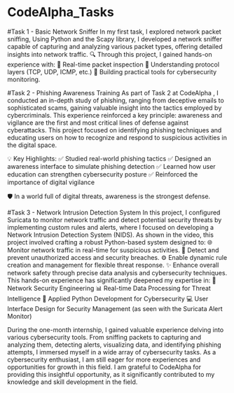 # CodeAlpha_Tasks

#Task 1 - Basic Network Sniffer 
In my first task, I explored network packet sniffing, Using Python and the Scapy library, I developed a network sniffer capable of capturing and analyzing various packet types, offering detailed insights into network traffic. 
  🔍 Through this project, I gained hands-on experience with:
  📌 Real-time packet inspection
  📌 Understanding protocol layers (TCP, UDP, ICMP, etc.)
  📌 Building practical tools for cybersecurity monitoring.

#Task 2 - Phishing Awareness Training
As part of Task 2 at CodeAlpha , I conducted an in-depth study of phishing, ranging from deceptive emails to sophisticated scams, gaining valuable insight into the tactics employed by cybercriminals.
This experience reinforced a key principle: awareness and vigilance are the first and most critical lines of defense against cyberattacks.
This project focused on identifying phishing techniques and educating users on how to recognize and respond to suspicious activities in the digital space.

   💡 Key Highlights:
   ✅ Studied real-world phishing tactics
   ✅ Designed an awareness interface to simulate phishing detection
   ✅ Learned how user education can strengthen cybersecurity posture
   ✅ Reinforced the importance of digital vigilance

   🛡️ In a world full of digital threats, awareness is the strongest defense.

#Task 3 - Network Intrusion Detection System 
In this project, I configured Suricata to monitor network traffic and detect potential security threats by implementing custom rules and alerts, where I focused on developing a Network Intrusion Detection System (NIDS).
As shown in the video, this project involved crafting a robust Python-based system designed to:
    🌐 Monitor network traffic in real-time for suspicious activities.
    🚨 Detect and prevent unauthorized access and security breaches.
    ⚙️ Enable dynamic rule creation and management for flexible threat response.
    ✨ Enhance overall network safety through precise data analysis and cybersecurity techniques.
     This hands-on experience has significantly deepened my expertise in:
    🔐 Network Security Engineering
    📊 Real-time Data Processing for Threat Intelligence
    🐍 Applied Python Development for Cybersecurity
    💻 User Interface Design for Security Management (as seen with the Suricata Alert Monitor)


During the one-month internship, I gained valuable experience delving into various cybersecurity tools. From sniffing packets to capturing and analyzing them, detecting alerts, visualizing data, and identifying phishing attempts, I immersed myself in a wide array of cybersecurity tasks. As a cybersecurity enthusiast, I am still eager for more experiences and opportunities for growth in this field. I am grateful to CodeAlpha for providing this insightful opportunity, as it significantly contributed to my knowledge and skill development in the field.
